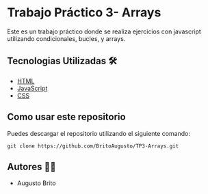 # Trabajo Práctico 3- Arrays

Este es un trabajo práctico donde se realiza ejercicios con javascript utilizando condicionales, bucles, y arrays.

## Tecnologias Utilizadas 🛠️

- [HTML]([https://getbootstrap.com/](https://developer.mozilla.org/en-US/docs/Web/HTML))
- [JavaScript](https://developer.mozilla.org/en-US/docs/Web/JavaScript)
- [CSS](https://developer.mozilla.org/en-US/docs/Web/CSS)

## Como usar este repositorio

Puedes descargar el repositorio utilizando el siguiente comando: 

`git clone https://github.com/BritoAugusto/TP3-Arrays.git`

## Autores 🧑‍💻

- Augusto Brito